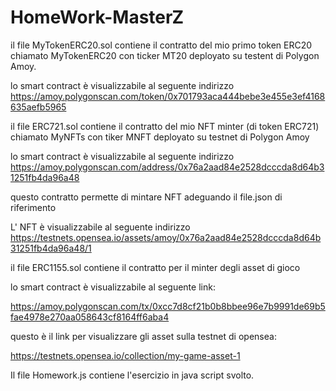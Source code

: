 # HomeWork-MasterZ

il file MyTokenERC20.sol contiene il contratto del mio primo token ERC20 chiamato MyTokenERC20 con ticker MT20 deployato su testent di Polygon Amoy.

lo smart contract è visualizzabile al seguente indirizzo https://amoy.polygonscan.com/token/0x701793aca444bebe3e455e3ef4168635aefb5965

il file ERC721.sol contiene il contratto del mio NFT minter (di token ERC721) chiamato MyNFTs con tiker MNFT deployato su testnet di Polygon Amoy

lo smart contract è visualizzabile al seguente indirizzo https://amoy.polygonscan.com/address/0x76a2aad84e2528dcccda8d64b31251fb4da96a48

questo contratto permette di mintare NFT adeguando il file.json di riferimento

L' NFT è visualizzabile al seguente indirizzo https://testnets.opensea.io/assets/amoy/0x76a2aad84e2528dcccda8d64b31251fb4da96a48/1

il file ERC1155.sol contiene il contratto per il minter degli asset di gioco

lo smart contract è visualizzabile al seguente link: 

https://amoy.polygonscan.com/tx/0xcc7d8cf21b0b8bbee96e7b9991de69b5fae4978e270aa058643cf8164ff6aba4

questo è il link per visualizzare gli asset sulla testnet di opensea:

https://testnets.opensea.io/collection/my-game-asset-1

Il file Homework.js contiene l'esercizio in java script svolto.
